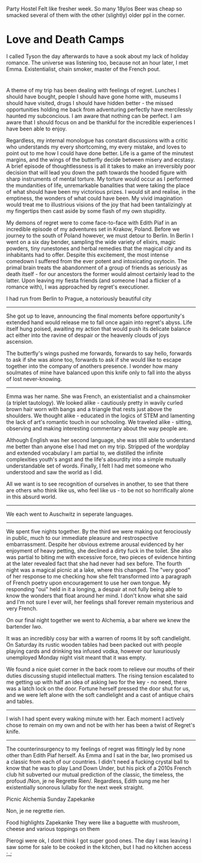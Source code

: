 Party Hostel
Felt like fresher week. So many 18y/os
Beer was cheap so smacked several of them with the other (slightly) older ppl in the corner.

# Love and Death Camps

I called Tyson the day afterwards to have a sook about my lack of holiday romance. The universe was listening too, because not an hour later, I met Emma.
Existentialist, chain smoker, master of the French pout.

#

A theme of my trip has been dealing with feelings of regret. Lunches I should have bought, people I should have gone home with, museums I should have visited, drugs I should have hidden better - the missed opportunities holding me back from adventuring perfectly have mercilessly haunted my subconcious.
I am aware that nothing can be perfect.
I am aware that I should focus on and be thankful for the incredible experiences I have been able to enjoy.

Regardless, my internal monologue has constant discussions with a critic who understands my every shortcoming, my every mistake, and loves to point out to me how I could have done better.
Life is a game of the minutest margins, and the wings of the butterfly decide between misery and ecstasy.
A brief episode of thoughtlessness is all it takes to make an irreversibly poor decision that will lead you down the path towards the hooded figure with sharp instruments of mental torture.
My torture would occur as I performed the mundanities of life, unremarkable banalities that were taking the place of what should have been my victorious prizes.
I would sit and realise, in the emptiness, the wonders of what could have been.
My vivid imagination would treat me to illustrious visions of the joy that had been tantalizingly at my fingertips then cast aside by some flash of my own stupidity.

My demons of regret were to come face-to-face with Edith Piaf in an incredible episode of my adventures set in Krakow, Poland.
Before we journey to the south of Poland however, we must detour to Berlin.
In Berlin I went on a six day bender, sampling the wide variety of elixirs, magic powders, tiny runestones and herbal remedies that the magical city and its inhabitants had to offer.
Despite this excitement, the most intense comedown I suffered from the ever potent and intoxicating oxytocin.
The primal brain treats the abandonment of a group of friends as seriously as death itself - for our ancestors the former would almost certainly lead to the latter. Upon leaving my fiesta friends (and someone I had a flicker of a romance with), I was approached by regret's executioner.

I had run from Berlin to Prague, a notoriously beautiful city

---

She got up to leave, announcing the final moments before opportunity's extended hand would release me to fall once again into regret's abyss.
Life itself hung poised, awaiting my action that would push its delicate balance act either into the ravine of despair or the heavenly clouds of joys ascension.

The butterfly's wings pushed me forwards, forwards to say hello, forwards to ask if she was alone too, forwards to ask if she would like to escape together into the company of anothers presence.
I wonder how many soulmates of mine have balanced upon this knife only to fall into the abyss of lost never-knowing.

---

Emma was her name. She was French, an existentialist and a chainsmoker (a triplet tautology). We looked alike - cautiously pretty in wavily curled brown hair worn with bangs and a triangle that rests just above the shoulders. We thought alike - educated in the logics of STEM and lamenting the lack of art's romantic touch in our schooling. We traveled alike - sitting, observing and making interesting commentary about the way people are.

Although English was her second language, she was still able to understand me better than anyone else I had met on my trip.
Stripped of the wordplay and extended vocabulary I am partial to, we distilled the infinite complexities youth's angst and the life's absurdity into a simple mutually understandable set of words. Finally, I felt I had met someone who understood and saw the world as I did.

All we want is to see recognition of ourselves in another, to see that there are others who think like us, who feel like us - to be not so horrifically alone in this absurd world.

---

We each went to Auschwitz in seperate languages.

---

We spent five nights together. By the third we were making out ferociously in public, much to our immediate pleasure and restrospective embarrassment.
Despite her obvious extreme arousal evidenced by her enjoyment of heavy petting, she declined a dirty fuck in the toilet.
She also was partial to biting me with excessive force, two pieces of evidence hinting at the later revealed fact that she had never had sex before.
The fourth night was a magical picnic at a lake, where this changed.
The "very good" of her response to me checking how she felt transformed into a paragraph of French poetry upon encouragement to use her own tongue.
My responding "oui" held in it a longing, a despair at not fully being able to know the wonders that float around her mind. I don't know what she said and I'm not sure I ever will, her feelings shall forever remain mysterious and very French.

On our final night together we went to Alchemia, a bar where we knew the bartender Iwo.

It was an incredibly cosy bar with a warren of rooms lit by soft candlelight.
On Saturday its rustic wooden tables had been packed out with people playing cards and drinking tea infused vodka, however our luxuriously unemployed Monday night visit meant that it was empty.

We found a nice quiet corner in the back room to relieve our mouths of their duties discussing stupid intellectual matters. The rising tension escalated to me getting up with half an idea of asking Iwo for the key - no need, there was a latch lock on the door.
Fortune herself pressed the door shut for us, and we were left alone with the soft candlelight and a cast of antique chairs and tables.

---

I wish I had spent every waking minute with her.
Each moment I actively chose to remain on my own and not be with her has been a twist of Regret's knife.

---

The counterinsurgency to my feelings of regret was fittingly led by none other than Edith Piaf herself.
As Emma and I sat in the bar, Iwo promised us a classic from each of our countries. I didn't need a fucking crystal ball to know that he was to play Land Down Under, but his pick of a 2010s French club hit subverted our mutual prediction of the classic, the timeless, the profoud /Non, je ne Regrette Rien/. Regardless, Edith sung me her existentially sonorous lullaby for the next week straight.

Picnic
Alchemia Sunday
Zapekanke

Non, je ne regrette rien.

Food highlights
Zapekanke
They were like a baguette with mushroom, cheese and various toppings on them

Pierogi were ok, I dont think I got super good ones. The day I was leaving I saw some for sale to be cooked in the kitchen, but I had no kitchen access ;\_;
